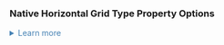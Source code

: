 
### Native Horizontal Grid Type Property Options

<details>
<summary style='color:steelblue!important;'>Learn more </summary>

- `regular_latitude_longitude`: A rectilinear latitude-longitude grid with evenly spaced latitude points and evenly spaced longitude points.
- `regular_gaussian`: A Gaussian grid for which the number of longitudinal points is constant for each latitude.
- `reduced_gaussian`: A Gaussian grid for which the number of longitudinal points is reduced as the poles are approached.
- `spectral_gaussian`: A grid based on the transformation from spectral space to a reduced or nonreduced Gaussian grid.
- `spectral_reduced_gaussian`: A grid based on the transformation from spectral space to a reduced Gaussian grid.
- `linear_spectral_gaussian`: A spectral Gaussian grid for which the smallest spectral wavelength is represented by 2 grid points.
- `quadratic_spectral_gaussian`: A spectral Gaussian grid for which the smallest spectral wavelength is represented by 3 grid points.
- `cubic_octahedral_spectral_reduced_gaussian`: A spectral reduced Gaussian grid for which the smallest spectral wavelength is represented by 4 grid points, and which uses an octahedron-based method to reduce the number of grid points towards the poles.
- `rotated_pole`: A regular latitude-longitude grid that is rotated to define a different north pole location.
- `stretched`: A grid with higher resolution concentrated over an area of interest, at the expense of lower resolution elsewhere.
- `displaced_pole`: An ocean grid whose poles are not antipodean, typically with the northern pole displaced to lie over land.
- `tripolar`: A global curvilinear ocean grid with a southern pole and two northern poles all placed over land.
- `cubed_sphere`: The spherical surface is defined as six coupled “logically square” regions.
- `icosahedral_geodesic`: A grid that uses triangular tiles based on the subdivision of an icosahedron.
- `icosahedral_geodesic_dual`: A grid that uses hexagonal and pentagonal tiles and is the dual of an icosahedral_geodesic grid.
- `yin_yang`: Two overlapping grid patches.
- `unstructured_triangular`: An unstructured mesh consisting solely of triangles.
- `unstructured_polygonal`: An unstructured mesh consisting of arbitrary polygons.
- `plane_projection`: Any transformation employed to represent the spherical surface of the globe on a plane.
- `none`: There is no horizontal grid.

</details>
